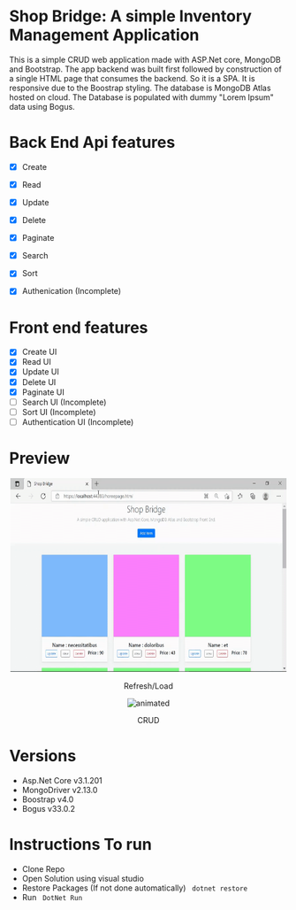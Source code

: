# Shop Bridge: A simple Inventory Management Application

This is a simple CRUD web application made with ASP.Net core, MongoDB and Bootstrap. The app backend was built first followed by construction of a single HTML page that consumes
the backend. So it is a SPA. It is responsive due to the Boostrap styling. The database is MongoDB Atlas hosted on cloud. The Database is populated with dummy "Lorem Ipsum" data
using Bogus.



# Back End Api features
- [x] Create
- [x] Read 
- [x] Update
- [x] Delete
- [x] Paginate
- [x] Search
- [x] Sort
- [x] Authenication (Incomplete)


# Front end features
- [x] Create UI
- [x] Read UI
- [x] Update UI
- [x] Delete UI
- [x] Paginate UI
- [ ] Search UI (Incomplete)
- [ ] Sort UI (Incomplete)
- [ ] Authentication UI (Incomplete)

# Preview 
<p align="center">
  <img src="refresh_preview.gif" alt="animated" width="500" height="350"/> 
 
</p>
<p align="center">
 Refresh/Load
</p>

 
<p align="center">
  <img src="crud_preview.gif" alt="animated" width="500" height="350"/> 
 </p>

<p align="center">
CRUD 
</p>






# Versions
* Asp.Net Core v3.1.201
* MongoDriver v2.13.0
* Boostrap v4.0
* Bogus v33.0.2
# Instructions To run
* Clone Repo 
* Open Solution using visual studio
* Restore Packages (If not done automatically) <code> dotnet restore </code>
* Run <code> DotNet Run </code>
